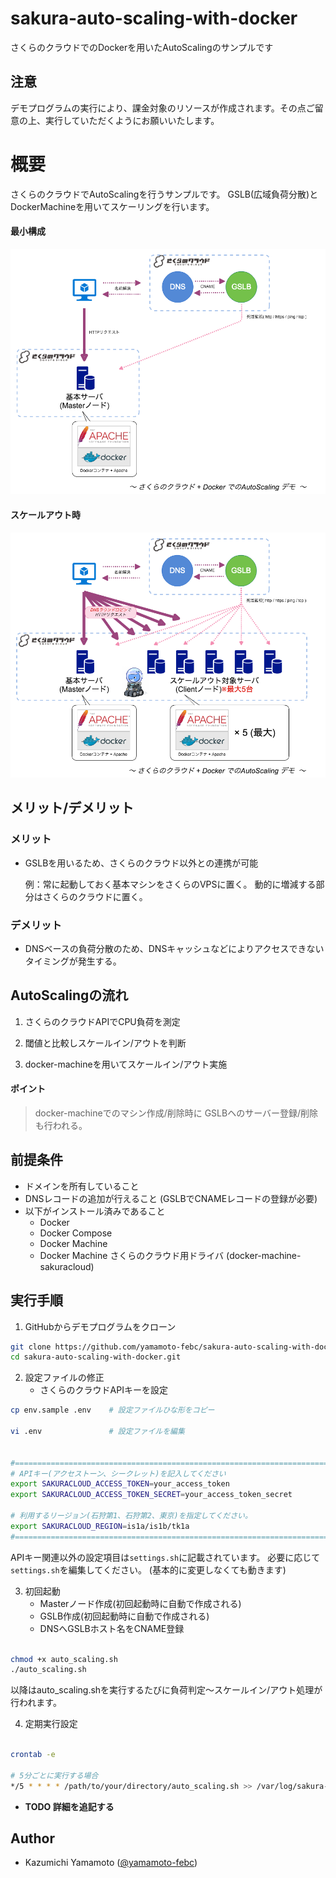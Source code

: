 # sakura-auto-scaling-with-docker
さくらのクラウドでのDockerを用いたAutoScalingのサンプルです

## 注意
デモプログラムの実行により、課金対象のリソースが作成されます。その点ご留意の上、実行していただくようにお願いいたします。

# 概要

さくらのクラウドでAutoScalingを行うサンプルです。
GSLB(広域負荷分散)とDockerMachineを用いてスケーリングを行います。

#### 最小構成
![最小構成イメージ](./docs/img/basic.png "最小構成")

#### スケールアウト時
![スケールアウト時イメージ](./docs/img/ScaleOut.png "スケールアウト時")

## メリット/デメリット

### メリット

  - GSLBを用いるため、さくらのクラウド以外との連携が可能

    例：常に起動しておく基本マシンをさくらのVPSに置く。
        動的に増減する部分はさくらのクラウドに置く。

### デメリット

  - DNSベースの負荷分散のため、DNSキャッシュなどによりアクセスできないタイミングが発生する。

## AutoScalingの流れ

1) さくらのクラウドAPIでCPU負荷を測定

2) 閾値と比較しスケールイン/アウトを判断

3) docker-machineを用いてスケールイン/アウト実施

#### ポイント

> docker-machineでのマシン作成/削除時に
> GSLBヘのサーバー登録/削除も行われる。

## 前提条件

* ドメインを所有していること
* DNSレコードの追加が行えること
  (GSLBでCNAMEレコードの登録が必要)
* 以下がインストール済みであること
  - Docker
  - Docker Compose
  - Docker Machine
  - Docker Machine さくらのクラウド用ドライバ
    (docker-machine-sakuracloud)

## 実行手順

1) GitHubからデモプログラムをクローン

```bash
git clone https://github.com/yamamoto-febc/sakura-auto-scaling-with-docker.git
cd sakura-auto-scaling-with-docker.git
```

2) 設定ファイルの修正
   - さくらのクラウドAPIキーを設定

```bash
cp env.sample .env    # 設定ファイルひな形をコピー

vi .env               # 設定ファイルを編集


#==============================================================================
# APIキー(アクセストーン、シークレット)を記入してください
export SAKURACLOUD_ACCESS_TOKEN=your_access_token
export SAKURACLOUD_ACCESS_TOKEN_SECRET=your_access_token_secret

# 利用するリージョン(石狩第1、石狩第2、東京)を指定してください。
export SAKURACLOUD_REGION=is1a/is1b/tk1a
#==============================================================================
```

APIキー関連以外の設定項目は`settings.sh`に記載されています。
必要に応じて`settings.sh`を編集してください。
(基本的に変更しなくても動きます)

3) 初回起動
   - Masterノード作成(初回起動時に自動で作成される)
   - GSLB作成(初回起動時に自動で作成される)
   - DNSへGSLBホスト名をCNAME登録
   
```bash

chmod +x auto_scaling.sh
./auto_scaling.sh

```

以降はauto_scaling.shを実行するたびに負荷判定〜スケールイン/アウト処理が行われます。

4) 定期実行設定


```bash

crontab -e

# 5分ごとに実行する場合
*/5 * * * * /path/to/your/directory/auto_scaling.sh >> /var/log/sakura-auto-scaling.log 2>&1

```

  - **TODO 詳細を追記する**

## Author

* Kazumichi Yamamoto ([@yamamoto-febc](https://github.com/yamamoto-febc))
